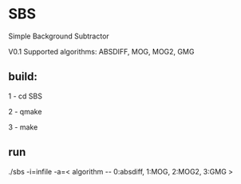# SBS
Simple Background Subtractor

V0.1
Supported algorithms: ABSDIFF, MOG, MOG2, GMG

## build:
1 - cd SBS

2 - qmake

3 - make

## run 
./sbs -i=infile -a=< algorithm -- 0:absdiff, 1:MOG, 2:MOG2, 3:GMG > 
